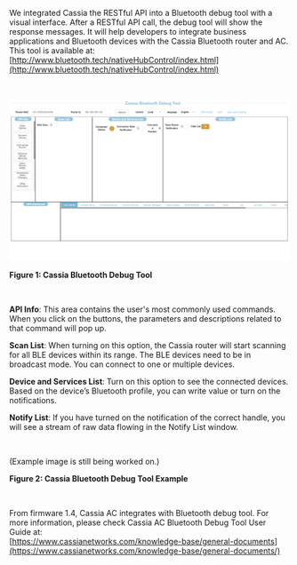We integrated Cassia the RESTful API into a Bluetooth debug tool with a visual interface. After a
RESTful API call, the debug tool will show the response messages. It will help developers to
integrate business applications and Bluetooth devices with the Cassia Bluetooth router and
AC. This tool is available at: [http://www.bluetooth.tech/nativeHubControl/index.html](http://www.bluetooth.tech/nativeHubControl/index.html)

<br />

![Figure 7](https://github.com/CassiaNetworks/CassiaSDKGuideResources/blob/master/images/debug_toolv1.png)

**Figure 1: Cassia Bluetooth Debug Tool**

<br />

**API Info**: This area contains the user's most commonly used commands. When you click on
the buttons, the parameters and descriptions related to that command will pop up.

**Scan List**: When turning on this option, the Cassia router will start scanning for all BLE devices within its range. The BLE devices need to be in broadcast mode. You can connect to
one or multiple devices.

**Device and Services List**: Turn on this option to see the connected devices. Based on the
device’s Bluetooth profile, you can write value or turn on the notifications.

**Notify List**: If you have turned on the notification of the correct handle, you will see a stream
of raw data flowing in the Notify List window.

<br />

(Example image is still being worked on.)

**Figure 2: Cassia Bluetooth Debug Tool Example**

<br />

From firmware 1.4, Cassia AC integrates with Bluetooth debug tool. For more information, please
check Cassia AC Bluetooth Debug Tool User Guide at: <br />
[https://www.cassianetworks.com/knowledge-base/general-documents](https://www.cassianetworks.com/knowledge-base/general-documents/)